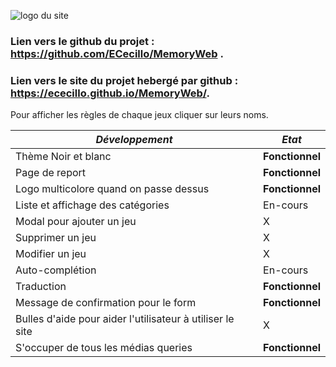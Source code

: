 ![logo du site](https://i.ibb.co/X2RcpJh/logo.png)

### Lien vers le github du projet : https://github.com/ECecillo/MemoryWeb .
### Lien vers le site du projet hebergé par github : https://ececillo.github.io/MemoryWeb/.

Pour afficher les règles de chaque jeux cliquer sur leurs noms.



| *Développement* | *Etat* |
|--|--|
| Thème Noir et blanc | **Fonctionnel** |
| Page de report | **Fonctionnel** |
| Logo multicolore quand on passe dessus | **Fonctionnel** |
|  Liste et affichage des catégories| En-cours |
| Modal pour ajouter un jeu | X |
| Supprimer un jeu | X |
| Modifier un jeu | X |
| Auto-complétion | En-cours |
| Traduction | **Fonctionnel** |
| Message de confirmation pour le form | **Fonctionnel** |
| Bulles d'aide pour aider l'utilisateur à utiliser le site | X |
| S'occuper de tous les médias queries | **Fonctionnel** |


